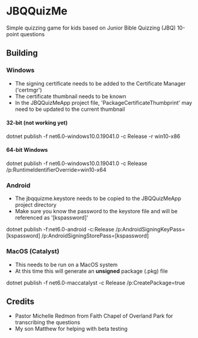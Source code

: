 # JBQQuizMe

Simple quizzing game for kids based on Junior Bible Quizzing (JBQ) 10-point questions

## Building

### Windows

- The signing certificate needs to be added to the Certificate Manager ('certmgr')
- The certificate thumbnail needs to be known
- In the JBQQuizMeApp project file, 'PackageCertificateThumbprint' may need to be updated to the current thumbnail

#### 32-bit (not working yet)
dotnet publish -f net6.0-windows10.0.19041.0 -c Release -r win10-x86

#### 64-bit Windows
dotnet publish -f net6.0-windows10.0.19041.0 -c Release /p:RuntimeIdentifierOverride=win10-x64

### Android

- The jbqquizme.keystore needs to be copied to the JBQQuizMeApp project directory
- Make sure you know the password to the keystore file and will be referenced as '[kspassword]'

dotnet publish -f:net6.0-android -c:Release /p:AndroidSigningKeyPass=[kspassword] /p:AndroidSigningStorePass=[kspassword]

### MacOS (Catalyst)

- This needs to be run on a MacOS system
- At this time this will generate an **unsigned** package (.pkg) file

dotnet publish -f net6.0-maccatalyst -c Release /p:CreatePackage=true

## Credits

- Pastor Michelle Redmon from Faith Chapel of Overland Park for transcribing the questions
- My son Matthew for helping with beta testing
